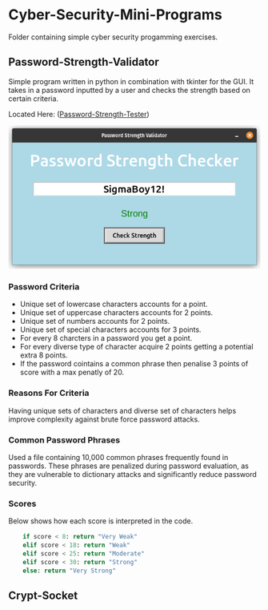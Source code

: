 # Cyber-Security-Mini-Programs
Folder containing simple cyber security progamming exercises.

## Password-Strength-Validator
Simple program written in python in combination with tkinter for the GUI. It takes in a password inputted by a user and checks the strength based on certain criteria.

Located Here: ([Password-Strength-Tester](./Password-Strength-Validator/PasswordChecker.py))

<p align="center">
  <img src="./Project-Images/password-strength-tester.png" alt="Password Strength Tester" />
</p>

### Password Criteria
- Unique set of lowercase characters accounts for a point.
- Unique set of uppercase characters accounts for 2 points.
- Unique set of numbers accounts for 2 points.
- Unique set of special characters accounts for 3 points.
- For every 8 charcters in a password you get a point.
- For every diverse type of character acquire 2 points getting a potential extra 8 points.
- If the password cointains a common phrase then penalise 3 points of score with a max penatly of 20.

### Reasons For Criteria
Having unique sets of characters and diverse set of characters helps improve complexity against brute force password attacks.

### Common Password Phrases
Used a file containing 10,000 common phrases frequently found in passwords. These phrases are penalized during password evaluation, as they are vulnerable to dictionary attacks and significantly reduce password security.

### Scores
Below shows how each score is interpreted in the code.
```python
    if score < 8: return "Very Weak"
    elif score < 18: return "Weak"
    elif score < 25: return "Moderate"
    elif score < 30: return "Strong"
    else: return "Very Strong"
```
## Crypt-Socket
